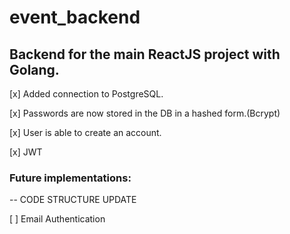 # event_backend

## Backend for the main ReactJS project with Golang.

[x] Added connection to PostgreSQL.

[x] Passwords are now stored in the DB in a hashed form.(Bcrypt)

[x] User is able to create an account.

[x] JWT

### Future implementations:

-- CODE STRUCTURE UPDATE

[ ] Email Authentication
